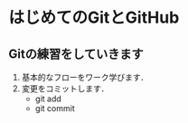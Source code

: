 # はじめてのGitとGitHub

## Gitの練習をしていきます
1. 基本的なフローをワーク学びます．
1. 変更をコミットします．
    * git add
    * git commit